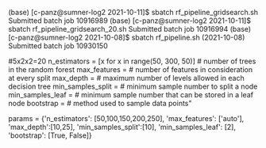 
(base) [c-panz@sumner-log2 2021-10-11]$ sbatch rf_pipeline_gridsearch.sh
Submitted batch job 10916989
(base) [c-panz@sumner-log2 2021-10-11]$ sbatch rf_pipeline_gridsearch_20.sh
Submitted batch job 10916994
(base) [c-panz@sumner-log2 2021-10-08]$ sbatch rf_pipeline.sh (2021-10-08)
Submitted batch job 10930150


#5x2x2=20
n_estimators =  [x for x in range(50, 300, 50)] # number of trees in the random forest
max_features =  # number of features in consideration at every split
max_depth =  # maximum number of levels allowed in each decision tree
min_samples_split =  # minimum sample number to split a node
min_samples_leaf =  # minimum sample number that can be stored in a leaf node
bootstrap =  # method used to sample data points"


params = {'n_estimators': [50,100,150,200,250],
          'max_features': ['auto'],
          'max_depth':[10,25],
          'min_samples_split':[10],
          'min_samples_leaf': [2],
          'bootstrap': [True, False]}